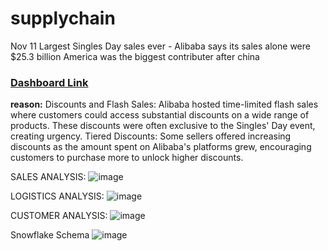 # supplychain
Nov 11 Largest Singles Day sales ever - Alibaba says its sales alone were $25.3 billion
America was the biggest contributer after china


### [Dashboard Link](https://app.powerbi.com/view?r=eyJrIjoiMTY4NWVkODEtODQ3Ny00YzkwLWI2MDYtNWIyYTg5OWNhNjM1IiwidCI6IjRjMzMwZTYyLWY1YWEtNDQ4MS04YzVlLTIxZmU0MmFlZDgxYyJ9)


**reason:**
Discounts and Flash Sales:
Alibaba hosted time-limited flash sales where customers could access substantial discounts on a wide range of products. These discounts were often exclusive to the Singles' Day event, creating urgency.
Tiered Discounts:
Some sellers offered increasing discounts as the amount spent on Alibaba's platforms grew, encouraging customers to purchase more to unlock higher discounts.

SALES ANALYSIS:
![image](https://github.com/user-attachments/assets/027a52ca-86bb-4ebd-9a54-e8de8c027370)

LOGISTICS ANALYSIS:
![image](https://github.com/user-attachments/assets/24ab8ccc-59c6-410d-9815-d8e7d5011463)

CUSTOMER ANALYSIS:
![image](https://github.com/user-attachments/assets/38441698-9038-4d16-b185-dc86046c62c0)





Snowflake Schema
![image](https://github.com/user-attachments/assets/bbc4ca3a-4727-4eec-8a4d-0c25c9ade6f1)
